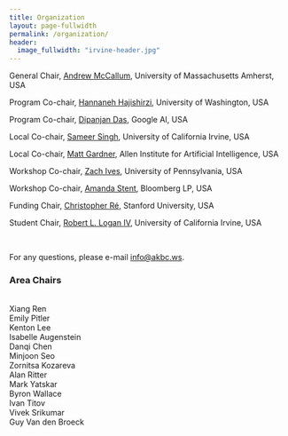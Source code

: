 ```yaml
---
title: Organization
layout: page-fullwidth
permalink: /organization/
header:
  image_fullwidth: "irvine-header.jpg"
---
```


General Chair, [Andrew McCallum](https://people.cs.umass.edu/~mccallum/), University of Massachusetts Amherst, USA

Program Co-chair, [Hannaneh Hajishirzi](https://homes.cs.washington.edu/~hannaneh/), University of Washington, USA

Program Co-chair, [Dipanjan Das](https://www.dipanjandas.com/), Google AI, USA

Local Co-chair, [Sameer Singh](http://sameersingh.org), University of California Irvine, USA

Local Co-chair, [Matt Gardner](https://allenai.org/team/mattg/), Allen Institute for Artificial Intelligence, USA

Workshop Co-chair, [Zach Ives](https://www.cis.upenn.edu/~zives/),  University of Pennsylvania, USA

Workshop Co-chair, [Amanda Stent](https://twitter.com/astent), Bloomberg LP, USA

Funding Chair, [Christopher Ré](https://cs.stanford.edu/people/chrismre/), Stanford University, USA

Student Chair, [Robert L. Logan IV](https://rloganiv.github.io), University of California Irvine, USA

<!-- Local Co-chair, [Ari Kobren](https://akobre01.github.io/), University of Massachusetts Amherst, USA

Local Co-chair, [Nicholas Monath](https://people.cs.umass.edu/~nmonath/), University of Massachusetts Amherst, USA

Website Chair, [Neha Nayak](https://nayakneha.github.io/), University of Massachusetts Amherst, USA -->

<br />

For any questions, please e-mail [info@akbc.ws](mailto:info@akbc.ws).

### Area Chairs

<div class="row">
<div class="large-2 columns"><br /></div>
<div class="small-6 large-4 columns">
Xiang Ren<br/>
Emily Pitler<br/>
Kenton Lee<br/>
Isabelle Augenstein<br/>
Danqi Chen<br/>
Minjoon Seo<br/>
Zornitsa Kozareva<br/>

</div>
<div class="small-6 large-4 columns">
Alan Ritter<br/>
Mark Yatskar<br/>
Byron Wallace<br/>
Ivan Titov<br/>
Vivek Srikumar<br/>
Guy Van den Broeck<br/>
</div>
</div>
